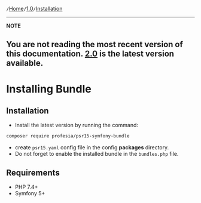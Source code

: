 `/`[Home](/psr15-symfony-bundle)`/`[1.0](/psr15-symfony-bundle/1.0)`/`[Installation](/psr15-symfony-bundle/docs/01-installation.html)

---
**NOTE**

You are not reading the most recent version of this documentation. [2.0](/psr15-symfony-bundle/2.0) is the latest version available.
---

# Installing Bundle
## Installation
- Install the latest version by running the command:
```bash
composer require profesia/psr15-symfony-bundle
```
- create `psr15.yaml` config file in the config **packages** directory.
- Do not forget to enable the installed bundle in the `bundles.php` file.
## Requirements
- PHP 7.4+
- Symfony 5+
